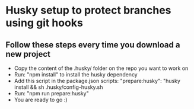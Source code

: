 # Husky setup to protect branches using git hooks

## Follow these steps every time you download a new project

- Copy the content of the .husky/ folder on the repo you want to work on
- Run: "npm install" to install the husky dependency
- Add this script in the package.json scripts:
  "prepare:husky": "husky install && sh .husky/config-husky.sh
- Run: "npm run prepare:husky"
- You are ready to go :)
